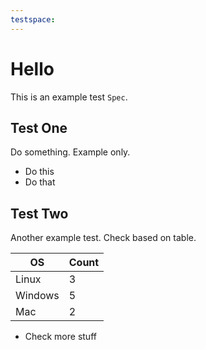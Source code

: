```yaml
---
testspace:
---
```


# Hello
This is an example test `Spec`.

## Test One
Do something. Example only.

- Do this
- Do that


## Test Two
Another example test. Check based on table.

OS | Count
---| -----
Linux | 3
Windows | 5
Mac  | 2

- Check more stuff


